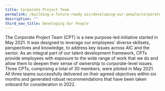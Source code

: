 ```yaml
---
title: Corporate Project Team
permalink: /building-a-future-ready-aic/developing-our-people/corporate-project-team/
description: ""
third_nav_title: Developing Our People
---
```

The Corporate Project Team (CPT) is a new purpose-led initiative started in May 2021. It was designed to leverage our employees’ diverse skillsets, perspectives and knowledge, to address key issues across AIC and the sector. As an integral part of our talent development framework, CPTs provide employees with exposure to the wide range of work that we do and allow them to deepen their sense of ownership to corporate-level issues.  
Three CPTs, comprising a total of 30 members, were piloted in May 2021. All three teams successfully delivered on their agreed objectives within six months and generated robust recommendations that have been taken onboard for consideration in 2022.